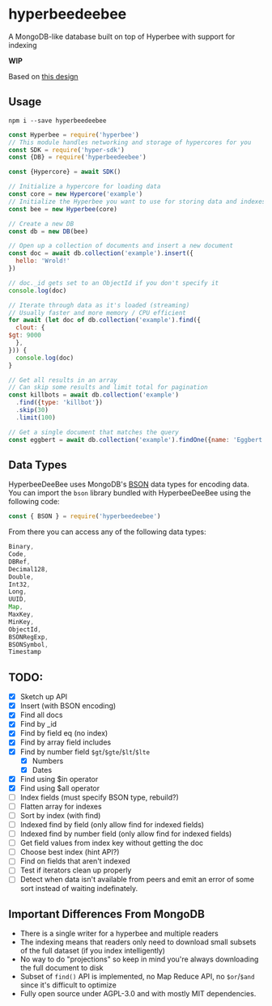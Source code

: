 # hyperbeedeebee
A MongoDB-like database built on top of Hyperbee with support for indexing

**WIP**

Based on [this design](https://gist.github.com/RangerMauve/ae271204054b62d9a649d70b7d218191)

## Usage

```
npm i --save hyperbeedeebee
```

```JavaScript
const Hyperbee = require('hyperbee')
// This module handles networking and storage of hypercores for you
const SDK = require('hyper-sdk')
const {DB} = require('hyperbeedeebee')

const {Hypercore} = await SDK()

// Initialize a hypercore for loading data
const core = new Hypercore('example')
// Initialize the Hyperbee you want to use for storing data and indexes
const bee = new Hyperbee(core)

// Create a new DB
const db = new DB(bee)

// Open up a collection of documents and insert a new document
const doc = await db.collection('example').insert({
  hello: 'Wrold!'
})

// doc._id gets set to an ObjectId if you don't specify it
console.log(doc)

// Iterate through data as it's loaded (streaming)
// Usually faster and more memory / CPU efficient
for await (let doc of db.collection('example').find({
  clout: {
$gt: 9000
  },
})) {
  console.log(doc)
}

// Get all results in an array
// Can skip some results and limit total for pagination
const killbots = await db.collection('example')
  .find({type: 'killbot'})
  .skip(30)
  .limit(100)

// Get a single document that matches the query
const eggbert = await db.collection('example').findOne({name: 'Eggbert'})
```


## Data Types

HyperbeeDeeBee uses MongoDB's [BSON](https://github.com/mongodb/js-bson) data types for encoding data.
You can import the `bson` library bundled with HyperbeeDeeBee using the following code:

```JavaScript
const { BSON } = require('hyperbeedeebee')
```

From there you can access any of the following data types:

```JavaScript
Binary,
Code,
DBRef,
Decimal128,
Double,
Int32,
Long,
UUID,
Map,
MaxKey,
MinKey,
ObjectId,
BSONRegExp,
BSONSymbol,
Timestamp
```

## TODO:

- [x] Sketch up API
- [x] Insert (with BSON encoding)
- [x] Find all docs
- [x] Find by _id
- [x] Find by field eq (no index)
- [x] Find by array field includes
- [x] Find by number field `$gt`/`$gte`/`$lt`/`$lte`
  - [x] Numbers
  - [x] Dates
- [x] Find using $in operator
- [x] Find using $all operator
- [ ] Index fields (must specify BSON type, rebuild?)
- [ ] Flatten array for indexes
- [ ] Sort by index (with find)
- [ ] Indexed find by field (only allow find for indexed fields)
- [ ] Indexed find by number field (only allow find for indexed fields)
- [ ] Get field values from index key without getting the doc
- [ ] Choose best index (hint API?)
- [ ] Find on fields that aren't indexed
- [ ] Test if iterators clean up properly
- [ ] Detect when data isn't available from peers and emit an error of some sort instead of waiting indefinately.

## Important Differences From MongoDB

- There is a single writer for a hyperbee and multiple readers
- The indexing means that readers only need to download small subsets of the full dataset (if you index intelligently)
- No way to do "projections" so keep in mind you're always downloading the full document to disk
- Subset of `find()` API is implemented, no Map Reduce API, no `$or`/`$and` since it's difficult to optimize
- Fully open source under AGPL-3.0 and with mostly MIT dependencies.
